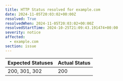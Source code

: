 ```yaml
---
title: HTTP Status resolved for example.com
date: 2024-11-05T20:03:02+00:00Z
resolved: True
resolvedWhen: 2024-11-05T20:03:02+00:00Z
resolvedStartTime: 2024-10-25T21:09:43.191474+00:00
severity: notice
affected:
  - example.com
section: issue
---
```


| Expected Statuses | Actual Status  |
|-------------------|----------------|
| 200, 301, 302 | 200 |
